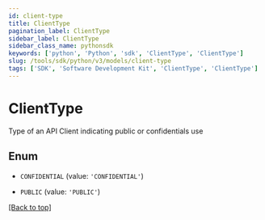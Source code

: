 ```yaml
---
id: client-type
title: ClientType
pagination_label: ClientType
sidebar_label: ClientType
sidebar_class_name: pythonsdk
keywords: ['python', 'Python', 'sdk', 'ClientType', 'ClientType']
slug: /tools/sdk/python/v3/models/client-type
tags: ['SDK', 'Software Development Kit', 'ClientType', 'ClientType']
---
```


# ClientType

Type of an API Client indicating public or confidentials use

## Enum

- `CONFIDENTIAL` (value: `'CONFIDENTIAL'`)

- `PUBLIC` (value: `'PUBLIC'`)

[[Back to top]](#)
